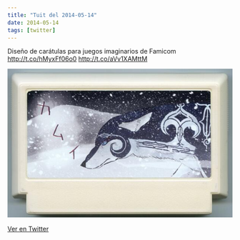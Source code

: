 ```yaml
---
title: "Tuit del 2014-05-14"
date: 2014-05-14
tags: [twitter]
---
```


Diseño de carátulas para juegos imaginarios de Famicom  http://t.co/hMyxFf06o0 http://t.co/aVv1XAMttM

![Imagen](/assets/images/466631568417882113-BnnO8FhIgAEGoE-.jpg)

[Ver en Twitter](https://twitter.com/i/web/status/466631568417882113)
